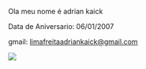 Ola meu nome é adrian kaick

Data de Aniversario: 06/01/2007

gmail: limafreitaadriankaick@gmail.com

![](https://github.com/Adriankaick/Adriankaick/assets/171804767/b30b8e21-8db3-4637-8db2-5c3d1e3badf3)
